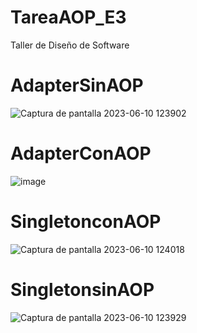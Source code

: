 # TareaAOP_E3
Taller de Diseño de Software

# AdapterSinAOP
![Captura de pantalla 2023-06-10 123902](https://github.com/sAngello31/TareaAOP_E3/assets/96087936/30fc34ac-af6b-42e4-85ca-e9669dee87bf)

# AdapterConAOP
![image](https://github.com/sAngello31/TareaAOP_E3/assets/118627198/ea538c0d-dc99-4e6f-a40c-7e3e10c59dbb)

# SingletonconAOP
![Captura de pantalla 2023-06-10 124018](https://github.com/sAngello31/TareaAOP_E3/assets/96087936/3dd31ebf-e24c-4553-bab2-078b71b4b0c4)

# SingletonsinAOP
![Captura de pantalla 2023-06-10 123929](https://github.com/sAngello31/TareaAOP_E3/assets/96087936/f17564c4-4177-4019-90ff-6066b8436ec8)
